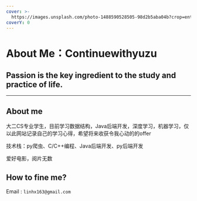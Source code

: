 ```yaml
---
cover: >-
  https://images.unsplash.com/photo-1488590528505-98d2b5aba04b?crop=entropy&cs=srgb&fm=jpg&ixid=M3wxOTcwMjR8MHwxfHNlYXJjaHwxfHxjb2RlfGVufDB8fHx8MTcyODY1MTI4NHww&ixlib=rb-4.0.3&q=85
coverY: 0
---
```


# About Me：Continuewithyuzu

## Passion is the key ingredient to the study and practice of life.

***

## About me

大二CS专业学生，目前学习数据结构，Java后端开发，深度学习，机器学习，仅以此网站记录自己的学习心得，希望将来收获令我心动的的offer

技术栈：py爬虫、C/C++编程、Java后端开发、py后端开发

爱好电影，阅片无数

## How to fine me?

Email : `linhx163@gmail.com`

